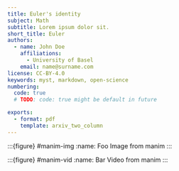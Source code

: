 ```yaml
---
title: Euler's identity
subject: Math
subtitle: Lorem ipsum dolor sit.
short_title: Euler
authors:
  - name: John Doe
    affiliations:
      - University of Basel
    email: name@surname.com
license: CC-BY-4.0
keywords: myst, markdown, open-science
numbering:
  code: true 
  # TODO: code: true might be default in future

exports:
  - format: pdf
    template: arxiv_two_column
---
```


<!-- TODO: maybe delete this for mini example. -->

:::{figure} #manim-img
:name: Foo
Image from manim
:::

:::{figure} #manim-vid
:name: Bar
Video from manim
:::




 <!-- For pdf export, run `myst build 01-hello.md` -->